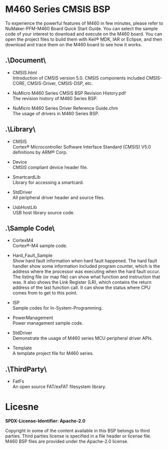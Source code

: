 # M460 Series CMSIS BSP

To experience the powerful features of M460 in few minutes, please refer to NuMaker-PFM-M460 Board Quick Start Guide. You can select the sample code of your interest to download and execute on the M460 board. You can open the project files to build them with Keil® MDK, IAR or Eclipse, and then download and trace them on the M460 board to see how it works.

## .\Document\


- CMSIS.html<br>
	Introduction of CMSIS version 5.0. CMSIS components included CMSIS-CORE, CMSIS-Driver, CMSIS-DSP, etc.

- NuMicro M460 Series CMSIS BSP Revision History.pdf<br>
	The revision history of M460 Series BSP.

- NuMicro M460 Series Driver Reference Guide.chm<br>
	The usage of drivers in M460 Series BSP.

## .\Library\


- CMSIS<br>
	Cortex® Microcontroller Software Interface Standard (CMSIS) V5.0 definitions by ARM® Corp.

- Device<br>
	CMSIS compliant device header file.

- SmartcardLib<br>
	Library for accessing a smartcard.

- StdDriver<br>
	All peripheral driver header and source files.

- UsbHostLib<br>
	USB host library source code.

## .\Sample Code\

- CortexM4<br>
	Cortex®-M4 sample code.

- Hard\_Fault\_Sample<br>
	Show hard fault information when hard fault happened. The hard fault handler show some information included program counter, which is the address where the processor was executing when the hard fault occur. The listing file (or map file) can show what function and instruction that was. It also shows the Link Register (LR), which contains the return address of the last function call. It can show the status where CPU comes from to get to this point.

- ISP<br>
	Sample codes for In-System-Programming.

- PowerManagement<br>
	Power management sample code.

- StdDriver<br>
	Demonstrate the usage of M460 series MCU peripheral driver APIs.

- Template<br>
	A template project file for M460 series.


## .\ThirdParty\

- FatFs<br>
	An open source FAT/exFAT filesystem library.


# Licesne

**SPDX-License-Identifier: Apache-2.0**

Copyright in some of the content available in this BSP belongs to third parties.
Third parties license is specified in a file header or license file.
M460 BSP files are provided under the Apache-2.0 license.

